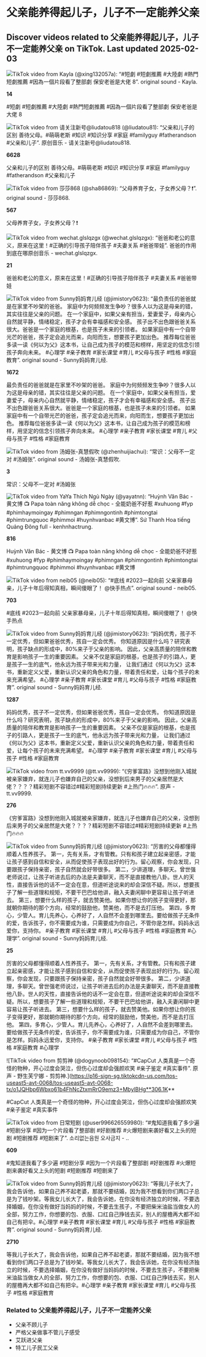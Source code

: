 # 父亲能养得起儿子，儿子不一定能养父亲

## Discover videos related to 父亲能养得起儿子，儿子不一定能养父亲 on TikTok. Last updated 2025-02-03

![TikTok video from Kayla (@xing132057a): “#短劇 #短劇推薦 #大陸劇 #熱門短劇推薦 #因為一個片段看了整部劇 保安老爸是大佬 8”. original sound - Kayla.](https://p16-sign-sg.tiktokcdn.com/tos-alisg-p-0037/1e74839e53ed47bba2aaa0e02a575939_1717815554~tplv-photomode-zoomcover:720:720.jpeg?lk3s=b59d6b55&x-expires=1739250000&x-signature=Dn%2Fq1G7cZXUfNOqOW5jj1qiOHSo%3D&shp=b59d6b55&shcp=-)

**14**

#短劇 #短劇推薦 #大陸劇 #熱門短劇推薦 #因為一個片段看了整部劇 保安老爸是大佬 8

![TikTok video from 请关注新号@liudatou818 (@liudatou81): “父亲和儿子的区别 善待父母。#萌萌老斯 #知识 #知识分享 #家庭 #familyguy #fatherandson #父亲和儿子”. 原创音乐 - 请关注新号@liudatou818.](https://p16-sign.tiktokcdn-us.com/tos-useast5-p-0068-tx/oUFYAfqmoLt2cRfCIaIGvCecQT3QAcQfOIN1TG~tplv-photomode-zoomcover:720:720.jpeg?lk3s=b59d6b55&x-expires=1739250000&x-signature=t2t0wxuJD3ju78laQWMx40cm8Fk%3D&shp=b59d6b55&shcp=-)

**6628**

父亲和儿子的区别 善待父母。#萌萌老斯 #知识 #知识分享 #家庭 #familyguy #fatherandson #父亲和儿子

![TikTok video from 莎莎868 (@sha86869): “父母养育子女，子女养父母？❗️”. original sound - 莎莎868.](https://p19-pu-sign-useast8.tiktokcdn-us.com/tos-useast5-p-0068-tx/o4hFRKyIB3jbDgMQeCLLAHuGAgke8HOoeowINy~tplv-photomode-zoomcover:720:720.jpeg?lk3s=b59d6b55&x-expires=1739250000&x-signature=RH9i8d3Dol4souHTrR0REf80ZQc%3D&shp=b59d6b55&shcp=-)

**567**

父母养育子女，子女养父母？❗️

![TikTok video from wechat.glslqzgx (@wechat.glslqzgx): “爸爸和老公的意义，原来在这里！#正确的引导孩子陪伴孩子 #夫妻关系 #爸爸带娃”. 爸爸的作用到底在哪原创音乐 - wechat.glslqzgx.](https://p16-sign-sg.tiktokcdn.com/tos-alisg-p-0037/owQJPPOINCxmxAj8zJQAeLIDzjGr1HMRYeeV6o~tplv-tiktok-logom-rs:tos-alisg-i-0068/oYCEEAwJiiACkjAgIR7BUEdF4KjAf6nPdB5fC4:720:720.jpeg?lk3s=b59d6b55&x-expires=1739250000&x-signature=GmWn5dd6pBUtBK7RzM%2B2YGDGeV4%3D&shp=b59d6b55&shcp=-)

**21**

爸爸和老公的意义，原来在这里！#正确的引导孩子陪伴孩子 #夫妻关系 #爸爸带娃

![TikTok video from Sunny妈妈育儿经 (@jimistory0623): “最负责任的爸爸就是在家里不吵架的爸爸。 家庭中为何频频发生争吵？很多人以为这是母亲的错，其实往往是父亲的问题。 在一个家庭中，如果父亲有担当，爱妻爱子，母亲内心自然就平静，情绪稳定，孩子才会有幸福感和安全感。 孩子出不出色跟爸爸关系很大。爸爸是一个家庭的根基，也是孩子未来的引领者。 如果家庭中有一个自带光芒的爸爸，孩子定会追光而来，向阳而生，想要孩子更加出色。 推荐每位爸爸多读一读《何以为父》这本书，让自己成为孩子的模范和榜样，用坚定的信念引领孩子奔向未来。 #心理学 #亲子教育 #家长课堂 #育儿 #父母与孩子 #性格 #家庭教育”. original sound - Sunny妈妈育儿经.](https://p16-sign-sg.tiktokcdn.com/tos-alisg-p-0037/oo6EwMVcEs8CcghBIHjDfBeVG9AFAOzgySTnIl~tplv-photomode-zoomcover:720:720.jpeg?lk3s=b59d6b55&x-expires=1739250000&x-signature=B%2B64hLaH%2FukU54k8cckSs8I1qgs%3D&shp=b59d6b55&shcp=-)

**1672**

最负责任的爸爸就是在家里不吵架的爸爸。 家庭中为何频频发生争吵？很多人以为这是母亲的错，其实往往是父亲的问题。 在一个家庭中，如果父亲有担当，爱妻爱子，母亲内心自然就平静，情绪稳定，孩子才会有幸福感和安全感。 孩子出不出色跟爸爸关系很大。爸爸是一个家庭的根基，也是孩子未来的引领者。 如果家庭中有一个自带光芒的爸爸，孩子定会追光而来，向阳而生，想要孩子更加出色。 推荐每位爸爸多读一读《何以为父》这本书，让自己成为孩子的模范和榜样，用坚定的信念引领孩子奔向未来。 #心理学 #亲子教育 #家长课堂 #育儿 #父母与孩子 #性格 #家庭教育

![TikTok video from 汤姆张-真慧假吹 (@zhenhuijiachui): “常识：父母不一定对  #汤姆张”. original sound - 汤姆张-真慧假吹.](https://p16-sign-sg.tiktokcdn-us.com/tos-useast5-p-0068-tx/oocSwiBIJBzCzJCXiwAHAc4cEfSCXXBin2IAkA~tplv-photomode-zoomcover:720:720.jpeg?lk3s=b59d6b55&x-expires=1739250000&x-signature=ofO9zhmro7RE0LrqxYBpUtvyNy4%3D&shp=b59d6b55&shcp=-)

**3**

常识：父母不一定对 #汤姆张

![TikTok video from YaYa Thích Ngủ Ngày (@yayatnn): “Huỳnh Văn Bác - 黄文博 📺 Papa toàn năng không dễ chọc - 全能奶爸不好惹 #xuhuong #fyp #phimhaymoingay #phimngan #phimngontinh #phimtongtai #phimtrungquoc #phimmoi #huynhvanbac #黄文博”. Sứ Thanh Hoa tiếng Quảng Đông full - kenhnhactrung.](https://p16-sign-sg.tiktokcdn.com/tos-alisg-p-0037/841173b4890a4c51844e3fa383ea93e7_1712550187~tplv-photomode-zoomcover:720:720.jpeg?lk3s=b59d6b55&x-expires=1739250000&x-signature=ycB%2BnG7eHHipHpEFnrCB%2B5%2FCgrw%3D&shp=b59d6b55&shcp=-)

**816**

Huỳnh Văn Bác - 黄文博 📺 Papa toàn năng không dễ chọc - 全能奶爸不好惹 #xuhuong #fyp #phimhaymoingay #phimngan #phimngontinh #phimtongtai #phimtrungquoc #phimmoi #huynhvanbac #黄文博

![TikTok video from neib05 (@neib05): “#底线 #2023一起向前 父亲家暴母亲，儿子十年后得知真相，瞬间傻眼了！ @快手热点”. original sound - neib05.](https://p16-sign-sg.tiktokcdn.com/tos-alisg-p-0037/63a223843795410c8c6fb29156979bf1_1682942993~tplv-photomode-zoomcover:720:720.jpeg?lk3s=b59d6b55&x-expires=1739250000&x-signature=6r5gLlWR4yGsxvFgVZZTQOZ6S3s%3D&shp=b59d6b55&shcp=-)

**703**

#底线 #2023一起向前 父亲家暴母亲，儿子十年后得知真相，瞬间傻眼了！ @快手热点

![TikTok video from Sunny妈妈育儿经 (@jimistory0623): “妈妈优秀，孩子不一定优秀，但如果爸爸优秀，孩自一定会优秀。 你知道原因是什么吗？研究表明，孩子缺点的形成中，80%来子于父亲的影响。 因此，父亲高质量的陪伴和教育是影响孩子一生的重要因素。 父亲不仅是家庭的根基，也是孩子的引路人，更是孩子一生的底气，他永远为孩子带来光和力量， 让我们通过《何以为父》这本书，重新定义父爱，重新认识父亲的角色和力量，带着责任和爱，让每个孩子的未来充满希望。 #心理学 #亲子教育 #家长课堂 #育儿 #父母与孩子 #性格 #家庭教育”. original sound - Sunny妈妈育儿经.](https://p16-sign-sg.tiktokcdn.com/tos-alisg-p-0037/oIHBzfZTBwcKBqxIAZ4iAwAuKAyiE1SQzEQrTC~tplv-photomode-zoomcover:720:720.jpeg?lk3s=b59d6b55&x-expires=1739250000&x-signature=JMEjru7sfq5YYFyX5sLf46MTEHE%3D&shp=b59d6b55&shcp=-)

**1287**

妈妈优秀，孩子不一定优秀，但如果爸爸优秀，孩自一定会优秀。 你知道原因是什么吗？研究表明，孩子缺点的形成中，80%来子于父亲的影响。 因此，父亲高质量的陪伴和教育是影响孩子一生的重要因素。 父亲不仅是家庭的根基，也是孩子的引路人，更是孩子一生的底气，他永远为孩子带来光和力量， 让我们通过《何以为父》这本书，重新定义父爱，重新认识父亲的角色和力量，带着责任和爱，让每个孩子的未来充满希望。 #心理学 #亲子教育 #家长课堂 #育儿 #父母与孩子 #性格 #家庭教育

![TikTok video from tt.vv9999 (@tt.vv9999): “《穷爹富路》没想到他刚入城就被亲家嫌弃，就连儿子也嫌弃自己的父亲，没想到后来男子的父亲居然是大佬？？？？精彩短剧不容错过#精彩短剧持续更新 #上热门🔥🔥🔥”. 原声 - tt.vv9999.](https://p16-sign-sg.tiktokcdn.com/tos-alisg-p-0037/oAehUIHQDdY41BXmgEfkALDTdFrFAnBCInWVNH~tplv-photomode-zoomcover:720:720.jpeg?lk3s=b59d6b55&x-expires=1739250000&x-signature=n%2BPQgTlhuncwmdaWdQrdCyl9cnQ%3D&shp=b59d6b55&shcp=-)

**276**

《穷爹富路》没想到他刚入城就被亲家嫌弃，就连儿子也嫌弃自己的父亲，没想到后来男子的父亲居然是大佬？？？？精彩短剧不容错过#精彩短剧持续更新 #上热门🔥🔥🔥

![TikTok video from Sunny妈妈育儿经 (@jimistory0623): “厉害的父母都懂得顺着人性养孩子。 第一，先有关系，才有管教。只有和孩子建立起亲密感，才能让孩子感到自信和安全，从而促使孩子表现出好的行为。留心观察，你会发现，只要跟孩子保持亲密，孩子自然就会好带很多。 第二，少讲道理，多聊天。曾世强老师说过，让孩子听进去后的办法是夫妻聊天，而不是直接教他八卦。世人的天性，直接告诉他的话不一定会在意，但道听途说来的却会深信不疑。所以，想要孩子了解一些道理和规矩，不要干巴巴给他讲，融入夫妻闲聊中更容易让孩子听进去。 第三，想要什么样的孩子，就去赞美他。如果你想让你的孩子变得更好，那就朝你期待的那个方向，经常的鼓励他，赞美他，而不是去打压他。 第四，多育心，少管人。育儿先养心，心养好了，人自然不会差到哪里去。要给做孩子无条件的爱，告诉孩子，你不需要成为谁，只需要成为你自己，不管你是怎样。妈妈永远爱你，支持你。 #亲子教育 #家长课堂 #育儿 #父母与孩子 #性格 #家庭教育 #心理学”. original sound - Sunny妈妈育儿经.](https://p16-sign-sg.tiktokcdn.com/tos-alisg-p-0037/oAxGrFXQBxaiZiulzIYAXcE2sItAbqSA2xAmv~tplv-photomode-zoomcover:720:720.jpeg?lk3s=b59d6b55&x-expires=1739250000&x-signature=NDubH%2BAZoVFszEl9iH7p%2BSceoos%3D&shp=b59d6b55&shcp=-)

**25**

厉害的父母都懂得顺着人性养孩子。 第一，先有关系，才有管教。只有和孩子建立起亲密感，才能让孩子感到自信和安全，从而促使孩子表现出好的行为。留心观察，你会发现，只要跟孩子保持亲密，孩子自然就会好带很多。 第二，少讲道理，多聊天。曾世强老师说过，让孩子听进去后的办法是夫妻聊天，而不是直接教他八卦。世人的天性，直接告诉他的话不一定会在意，但道听途说来的却会深信不疑。所以，想要孩子了解一些道理和规矩，不要干巴巴给他讲，融入夫妻闲聊中更容易让孩子听进去。 第三，想要什么样的孩子，就去赞美他。如果你想让你的孩子变得更好，那就朝你期待的那个方向，经常的鼓励他，赞美他，而不是去打压他。 第四，多育心，少管人。育儿先养心，心养好了，人自然不会差到哪里去。要给做孩子无条件的爱，告诉孩子，你不需要成为谁，只需要成为你自己，不管你是怎样。妈妈永远爱你，支持你。 #亲子教育 #家长课堂 #育儿 #父母与孩子 #性格 #家庭教育 #心理学

![TikTok video from 剪剪神 (@dogynoob098154): “#CapCut 人类真是一个奇怪的物种，开心过度会哭泣，但伤心过度却会强颜欢笑 #亲子鉴定 #真实事件”. 原声 - 野生芙宁娜 - 剪剪神.](https://p16-sign-sg.tiktokcdn-us.com/tos-useast5-avt-0068/tos-useast5-avt-0068-tx/o1JQHbp6Wbxo61b4FhNcZtxmRrO9emz3+MbylBHg**306.1K**

#CapCut 人类真是一个奇怪的物种，开心过度会哭泣，但伤心过度却会强颜欢笑 #亲子鉴定 #真实事件

![TikTok video from 日常短剧 (@user996626559980): “#鬼知道我看了多少遍 #短剧分享 #因为一个片段看了整部剧 #好剧推荐 #火爆短剧来袭好看又上头的短剧 #短剧推荐 #短剧来了”. 소리없는음원 오사금지 - ..](https://p16-sign-sg.tiktokcdn-us.com/tos-useast5-avt-0068/tos-useast5-avt-0068-tx/o8KRA80fmADGMZUAIAQQAhFUSQfWhAeQbiPbhf~tplv-photomode-zoomcover:720:720.jpeg?lk3s=b59d6b55&x-expires=1739250000&x-signature=EtPllWhjMy4Z8zcMYpgz9I2q3wM%3D&shp=b59d6b55&shcp=-)

**609**

#鬼知道我看了多少遍 #短剧分享 #因为一个片段看了整部剧 #好剧推荐 #火爆短剧来袭好看又上头的短剧 #短剧推荐 #短剧来了

![TikTok video from Sunny妈妈育儿经 (@jimistory0623): “等我儿子长大了，我会告诉他，如果自己养不起老婆，那就不要结婚，因为我不想看到你们两口子总是为了钱吵架。等我女儿长大了，我会告诉她，在你没有经济独立的时候，不要选择婚姻，在你没有做好当妈妈的时候，不要去生孩子，不要把柴米油盐当做女人的全部，努力工作，你想要的包、衣服、口红自己挣钱去买，别人的屋檐再大都不如自己有把伞。#心理学 #亲子教育 #家长课堂 #育儿 #父母与孩子 #性格 #家庭教育”. original sound - Sunny妈妈育儿经.](https://p16-sign-sg.tiktokcdn-us.com/tos-useast5-avt-0068-tx/oA5AG9dtAyAiv9prmlbowhI7BZInEkYA9CkiU~tplv-photomode-zoomcover:720:720.jpeg?lk3s=b59d6b55&x-expires=1739250000&x-signature=P4AsJ5VeBPxJyTuxTZ4xpoh3OxU%3D&shp=b59d6b55&shcp=-)

**2710**

等我儿子长大了，我会告诉他，如果自己养不起老婆，那就不要结婚，因为我不想看到你们两口子总是为了钱吵架。等我女儿长大了，我会告诉她，在你没有经济独立的时候，不要选择婚姻，在你没有做好当妈妈的时候，不要去生孩子，不要把柴米油盐当做女人的全部，努力工作，你想要的包、衣服、口红自己挣钱去买，别人的屋檐再大都不如自己有把伞。#心理学 #亲子教育 #家长课堂 #育儿 #父母与孩子 #性格 #家庭教育

### Related to 父亲能养得起儿子，儿子不一定能养父亲

- 父亲不顾儿子
- 严格父亲做事不管儿子感受
- 艾跃进父亲
- 特工儿子民工父亲